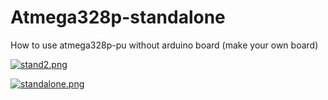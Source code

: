 # Atmega328p-standalone
How to use atmega328p-pu without arduino board (make your own board)


[![stand2.png](https://i.postimg.cc/cHP2fS66/stand2.png)](https://postimg.cc/34CtHzXH)

[![standalone.png](https://i.postimg.cc/NMKZyMsW/standalone.png)](https://postimg.cc/hzq26K7r)
